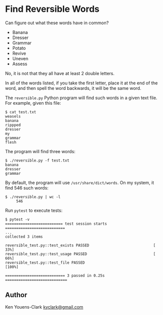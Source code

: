 # Find Reversible Words

Can figure out what these words have in common?

* Banana
* Dresser
* Grammar
* Potato
* Revive
* Uneven
* Assess

No, it is not that they all have at least 2 double letters.

In all of the words listed, if you take the first letter, place it at the end of the word, and then spell the word backwards, it will be the same word.

The `reversible.py` Python program will find such words in a given text file.
For example, given this file:

```
$ cat test.txt
weasels
banana
rippped
dresser
my
grammar
flesh
```

The program will find three words:

```
$ ./reversible.py -f test.txt
banana
dresser
grammar
```

By default, the program will use `/usr/share/dict/words`.
On my system, it find 546 such words:

```
$ ./reversible.py | wc -l
     546
```

Run `pytest` to execute tests:

```
$ pytest -v
========================== test session starts ===========================
...
collected 3 items

reversible_test.py::test_exists PASSED                             [ 33%]
reversible_test.py::test_usage PASSED                              [ 66%]
reversible_test.py::test_file PASSED                               [100%]

=========================== 3 passed in 0.25s ============================
```

## Author

Ken Youens-Clark <kyclark@gmail.com>
